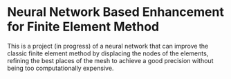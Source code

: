 # Neural Network Based Enhancement for Finite Element Method

This is a project (in progress) of a neural network that can improve the classic finite element method by displacing the nodes of the elements, refining the best places of the mesh to achieve a good precision without being too computationally expensive.
